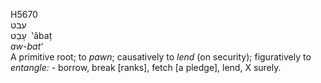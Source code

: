 <body>
  <p>H5670<br>  עבט  <br> עָבַט  ‎  ‛âbaṭ  <br><i>aw-bat‘ </i><br>A primitive root; to <i>pawn</i>; causatively to <i>lend</i> (on security); figuratively to <i>entangle: - </i>borrow, break [ranks], fetch [a pledge], lend, X surely.<br></p>
 </body>